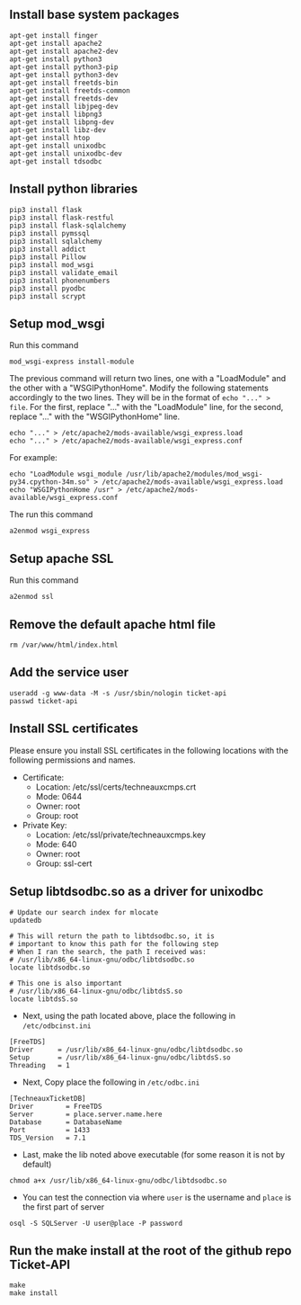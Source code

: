 ## Install base system packages

```
apt-get install finger
apt-get install apache2
apt-get install apache2-dev
apt-get install python3
apt-get install python3-pip
apt-get install python3-dev
apt-get install freetds-bin
apt-get install freetds-common
apt-get install freetds-dev
apt-get install libjpeg-dev
apt-get install libpng3
apt-get install libpng-dev
apt-get install libz-dev
apt-get install htop
apt-get install unixodbc
apt-get install unixodbc-dev
apt-get install tdsodbc
```

## Install python libraries

```
pip3 install flask
pip3 install flask-restful
pip3 install flask-sqlalchemy
pip3 install pymssql
pip3 install sqlalchemy
pip3 install addict
pip3 install Pillow
pip3 install mod_wsgi
pip3 install validate_email
pip3 install phonenumbers
pip3 install pyodbc
pip3 install scrypt
```

## Setup mod_wsgi
Run this command
```
mod_wsgi-express install-module
```
The previous command will return two lines, one with a "LoadModule" and the other with a "WSGIPythonHome". Modify the following statements accordingly to the two lines. They will be in the format of `echo "..." > file`. For the first, replace "..." with the "LoadModule" line, for the second, replace "..." with the "WSGIPythonHome" line.
```
echo "..." > /etc/apache2/mods-available/wsgi_express.load
echo "..." > /etc/apache2/mods-available/wsgi_express.conf
```
For example:
```
echo "LoadModule wsgi_module /usr/lib/apache2/modules/mod_wsgi-py34.cpython-34m.so" > /etc/apache2/mods-available/wsgi_express.load
echo "WSGIPythonHome /usr" > /etc/apache2/mods-available/wsgi_express.conf
```
The run this command
```
a2enmod wsgi_express
```

## Setup apache SSL
Run this command
```
a2enmod ssl
```

## Remove the default apache html file
```
rm /var/www/html/index.html
```

## Add the service user
```
useradd -g www-data -M -s /usr/sbin/nologin ticket-api
passwd ticket-api
```

## Install SSL certificates
Please ensure you install SSL certificates in the following locations with the following permissions and names.
- Certificate:
  - Location: /etc/ssl/certs/techneauxcmps.crt
  - Mode: 0644
  - Owner: root
  - Group: root
- Private Key:
  - Location: /etc/ssl/private/techneauxcmps.key
  - Mode: 640
  - Owner: root
  - Group: ssl-cert

## Setup libtdsodbc.so as a driver for unixodbc
```
# Update our search index for mlocate
updatedb

# This will return the path to libtdsodbc.so, it is
# important to know this path for the following step
# When I ran the search, the path I received was:
# /usr/lib/x86_64-linux-gnu/odbc/libtdsodbc.so
locate libtdsodbc.so

# This one is also important
# /usr/lib/x86_64-linux-gnu/odbc/libtdsS.so
locate libtdsS.so
```

- Next, using the path located above, place the following in `/etc/odbcinst.ini`
```
[FreeTDS]
Driver      = /usr/lib/x86_64-linux-gnu/odbc/libtdsodbc.so
Setup       = /usr/lib/x86_64-linux-gnu/odbc/libtdsS.so
Threading   = 1
```

- Next, Copy place the following in `/etc/odbc.ini`
```
[TechneauxTicketDB]
Driver        = FreeTDS
Server        = place.server.name.here
Database      = DatabaseName
Port          = 1433
TDS_Version   = 7.1
```

- Last, make the lib noted above executable (for some reason it is not by default)
```
chmod a+x /usr/lib/x86_64-linux-gnu/odbc/libtdsodbc.so
```

- You can test the connection via where `user` is the username and `place` is the first part of server
```
osql -S SQLServer -U user@place -P password
```

## Run the make install at the root of the github repo Ticket-API
```
make
make install
```
